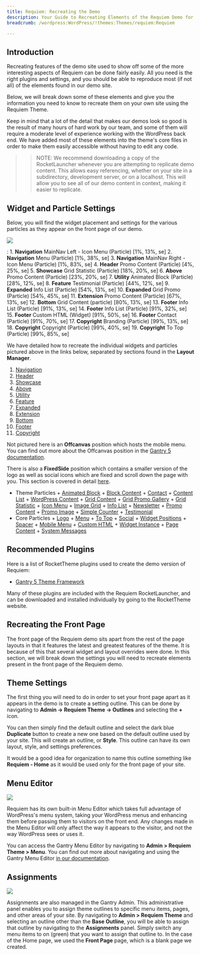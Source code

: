 ```yaml
---
title: Requiem: Recreating the Demo
description: Your Guide to Recreating Elements of the Requiem Demo for WordPress
breadcrumb: /wordpress:WordPress/!themes:Themes/requiem:Requiem

---
```


Introduction
-----

Recreating features of the demo site used to show off some of the more interesting aspects of Requiem can be done fairly easily. All you need is the right plugins and settings, and you should be able to reproduce most (if not all) of the elements found in our demo site.

Below, we will break down some of these elements and give you the information you need to know to recreate them on your own site using the Requiem Theme.

Keep in mind that a lot of the detail that makes our demos look so good is the result of many hours of hard work by our team, and some of them will require a moderate level of experience working with the WordPress back end. We have added most of these elements into the theme's core files in order to make them easily accessible without having to edit any code.

>> NOTE: We recommend downloading a copy of the RocketLauncher whenever you are attempting to replicate demo content. This allows easy referencing, whether on your site in a subdirectory, development server, or on a localhost. This will allow you to see all of our demo content in context, making it easier to replicate.

Widget and Particle Settings
-----

Below, you will find the widget placement and settings for the various particles as they appear on the front page of our demo. 

![](assets/requiem2.jpeg)

:   1. **Navigation** MainNav Left - Icon Menu (Particle) [1%, 13%, se]
    2. **Navigation** Menu (Particle) [1%, 38%, se]
    3. **Navigation** MainNav Right - Icon Menu (Particle) [1%, 83%, se]
    4. **Header** Promo Content (Particle) [4%, 25%, se]
    5. **Showcase** Grid Statistic (Particle) [18%, 20%, se]
    6. **Above** Promo Content (Particle) [23%, 20%, se]
    7. **Utility** Animated Block (Particle) [28%, 12%, se]
    8. **Feature** Testimonial (Particle) [44%, 12%, se]
    9. **Expanded** Info List (Particle) [54%, 13%, se]
    10. **Expanded** Grid Promo (Particle) [54%, 45%, se]
    11. **Extension** Promo Content (Particle) [67%, 13%, se]
    12. **Bottom** Grid Content (particle) [80%, 13%, se]
    13. **Footer** Info List (Particle) [91%, 13%, se]
    14. **Footer** Info List (Particle) [91%, 32%, se]
    15. **Footer** Custom HTML (Widget) [91%, 50%, se]
    16. **Footer** Contact (Particle) [91%, 70%, se]
    17. **Copyright** Branding (Particle) [99%, 13%, se]
    18. **Copyright** Copyright (Particle) [99%, 40%, se]
    19. **Copyright** To Top (Particle) [99%, 85%, se]

We have detailed how to recreate the individual widgets and particles pictured above in the links below, separated by sections found in the **Layout Manager**.

1. [Navigation](demo_navigation.md)
2. [Header](demo_header.md)
4. [Showcase](demo_showcase.md)
5. [Above](demo_above.md)
5. [Utility](demo_utility.md)
6. [Feature](demo_feature.md)
7. [Expanded](demo_expanded.md)
8. [Extension](demo_extension.md)
9. [Bottom](demo_bottom.md)
10. [Footer](demo_footer.md)
11. [Copyright](demo_copyright.md)

Not pictured here is an **Offcanvas** position which hosts the mobile menu. You can find out more about the Offcanvas position in the [Gantry 5 documentation](http://docs.gantry.org/gantry5/configure/layout-manager#offcanvas-section).

There is also a **FixedSide** position which contains a smaller version of the logo as well as social icons which are fixed and scroll down the page with you. This section is covered in detail [here](demo_fixedside.md).

- Theme Particles
        + [Animated Block](particle_animatedblock.md)
        + [Block Content](particle_block.md)
        + [Contact](particle_contact.md)
        + [Content List](particle_contentlist.md)
        + [WordPress Content](particle_wordpress.md)
        + [Grid Content](particle_gridcontent.md)
        + [Grid Promo Gallery](particle_gridpromogallery.md)
        + [Grid Statistic](particle_grid.md)
        + [Icon Menu](particle_iconmenu.md)
        + [Image Grid](particle_image.md)
        + [Info List](particle_info.md)
        + [Newsletter](particle_newsletter.md)
        + [Promo Content](particle_promocontent.md)
        + [Promo Image](particle_promoimage.md)
        + [Simple Counter](particle_simplecounter.md)
        + [Testimonial](particle_testimonial.md)
- Core Particles 
        + [Logo](http://docs.gantry.org/gantry5/particles/logo)
        + [Menu](http://docs.gantry.org/gantry5/particles/menu-control)
        + [To Top](http://docs.gantry.org/gantry5/particles/to-top)
        + [Social](http://docs.gantry.org/gantry5/particles/social)
        + [Widget Positions](http://docs.gantry.org/gantry5/particles/position)
        + [Spacer](http://docs.gantry.org/gantry5/particles/spacer)
        + [Mobile Menu](http://docs.gantry.org/gantry5/particles/mobile-menu)
        + [Custom HTML](http://docs.gantry.org/gantry5/particles/custom-html)
        + [Widget Instance](http://docs.gantry.org/gantry5/particles/module-instance)
        + [Page Content](http://docs.gantry.org/gantry5/particles/page-content)
        + [System Messages](http://docs.gantry.org/gantry5/particles/system-messages)

Recommended Plugins
-----

Here is a list of RocketTheme plugins used to create the demo version of Requiem:

* [Gantry 5 Theme Framework](http://gantry.org/)

Many of these plugins are included with the Requiem RocketLauncher, and can be downloaded and installed individually by going to the RocketTheme website.

Recreating the Front Page
-----

The front page of the Requiem demo sits apart from the rest of the page layouts in that it features the latest and greatest features of the theme. It is because of this that several widget and layout overrides were done. In this section, we will break down the settings you will need to recreate elements present in the front page of the Requiem demo.

Theme Settings
-----

The first thing you will need to do in order to set your front page apart as it appears in the demo is to create a setting outline. This can be done by navigating to **Admin -> Requiem Theme -> Outlines** and selecting the **+** icon.

You can then simply find the default outline and select the dark blue **Duplicate** button to create a new one based on the default outline used by your site. This will create an outline, or **Style**. This outline can have its own layout, style, and settings preferences.

It would be a good idea for organization to name this outline something like **Requiem - Home** as it would be used only for the front page of your site.

Menu Editor
-----

![](assets/menu_1.jpeg)

Requiem has its own built-in Menu Editor which takes full advantage of WordPress's menu system, taking your WordPress menus and enhancing them before passing them to visitors on the front end. Any changes made in the Menu Editor will only affect the way it appears to the visitor, and not the way WordPress sees or uses it.

You can access the Gantry Menu Editor by navigating to **Admin > Requiem Theme > Menu**. You can find out more about navigating and using the Gantry Menu Editor [in our documentation](http://docs.gantry.org/gantry5/configure/menu-editor).

Assignments
-----

![](assets/assignments_1.jpeg)

Assignments are also managed in the Gantry Admin. This administrative panel enables you to assign theme outlines to specific menu items, pages, and other areas of your site. By navigating to **Admin > Requiem Theme** and selecting an outline other than the **Base Outline**, you will be able to assign that outline by navigating to the **Assignments** panel. Simply switch any menu items to on (green) that you want to assign that outline to. In the case of the Home page, we used the **Front Page** page, which is a blank page we created.
